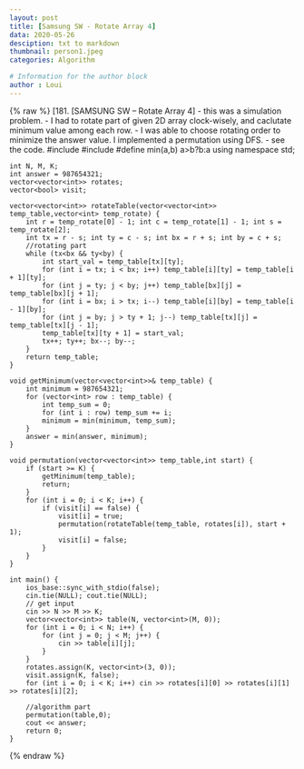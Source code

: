```yaml
---
layout: post
title: [Samsung SW - Rotate Array 4]
data: 2020-05-26
desciption: txt to markdown
thumbnail: person1.jpeg
categories: Algorithm

# Information for the author block
author : Loui
---
```


{% raw %}
	﻿[181. [SAMSUNG SW – Rotate Array 4]
	- this was a simulation problem.
	- I had to rotate part of given 2D array clock-wisely, and caclutate minimum value among each row.
	- I was able to choose rotating order to minimize the answer value. I implemented a permutation using DFS.
	- see the code.
	#include<iostream>
	#include<vector>
	#define min(a,b) a>b?b:a
	using namespace std;
	
	int N, M, K;
	int answer = 987654321;
	vector<vector<int>> rotates;
	vector<bool> visit;
	
	vector<vector<int>> rotateTable(vector<vector<int>> temp_table,vector<int> temp_rotate) {
		int r = temp_rotate[0] - 1; int c = temp_rotate[1] - 1; int s = temp_rotate[2];
		int tx = r - s; int ty = c - s; int bx = r + s; int by = c + s;
		//rotating part
		while (tx<bx && ty<by) {
			int start_val = temp_table[tx][ty];
			for (int i = tx; i < bx; i++) temp_table[i][ty] = temp_table[i + 1][ty];
			for (int j = ty; j < by; j++) temp_table[bx][j] = temp_table[bx][j + 1];
			for (int i = bx; i > tx; i--) temp_table[i][by] = temp_table[i - 1][by];
			for (int j = by; j > ty + 1; j--) temp_table[tx][j] = temp_table[tx][j - 1];
			temp_table[tx][ty + 1] = start_val;
			tx++; ty++; bx--; by--;
		}
		return temp_table;
	}
	
	void getMinimum(vector<vector<int>>& temp_table) {
		int minimum = 987654321;
		for (vector<int> row : temp_table) {
			int temp_sum = 0;
			for (int i : row) temp_sum += i;
			minimum = min(minimum, temp_sum);
		}
		answer = min(answer, minimum);
	}
	
	void permutation(vector<vector<int>> temp_table,int start) {
		if (start >= K) {
			getMinimum(temp_table);
			return;
		}
		for (int i = 0; i < K; i++) {
			if (visit[i] == false) {
				visit[i] = true;
				permutation(rotateTable(temp_table, rotates[i]), start + 1);
				visit[i] = false;
			}
		}
	}
	
	int main() {
		ios_base::sync_with_stdio(false);
		cin.tie(NULL); cout.tie(NULL);
		// get input
		cin >> N >> M >> K;
		vector<vector<int>> table(N, vector<int>(M, 0));
		for (int i = 0; i < N; i++) {
			for (int j = 0; j < M; j++) {
				cin >> table[i][j];
			}
		}
		rotates.assign(K, vector<int>(3, 0));
		visit.assign(K, false);
		for (int i = 0; i < K; i++) cin >> rotates[i][0] >> rotates[i][1] >> rotates[i][2];
	
		//algorithm part
		permutation(table,0);
		cout << answer;
		return 0;
	}
	
{% endraw %}
